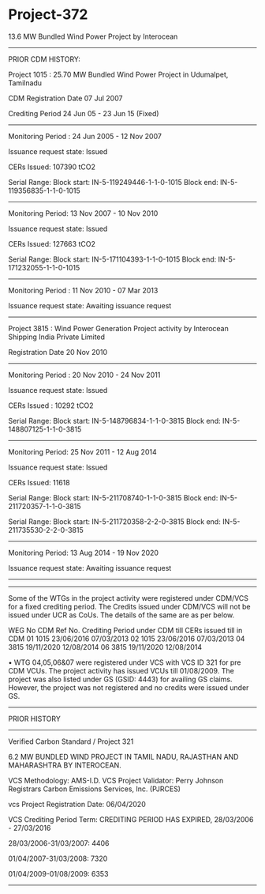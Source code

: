 # Project-372
13.6 MW Bundled Wind Power Project by Interocean
________________________
PRIOR CDM HISTORY:

Project 1015 : 25.70 MW Bundled Wind Power Project in Udumalpet, Tamilnadu

CDM Registration Date	07 Jul 2007

Crediting Period	24 Jun 05 - 23 Jun 15 (Fixed)

______________
Monitoring Period : 24 Jun 2005 - 12 Nov 2007

Issuance request state: Issued

CERs Issued: 107390 tCO2

Serial Range: Block start: IN-5-119249446-1-1-0-1015      Block end: IN-5-119356835-1-1-0-1015
______________________

Monitoring Period: 13 Nov 2007 - 10 Nov 2010

Issuance request state: Issued

CERs Issued: 127663 tCO2

Serial Range: Block start: IN-5-171104393-1-1-0-1015      Block end: IN-5-171232055-1-1-0-1015
______________
Monitoring Period : 11 Nov 2010 - 07 Mar 2013

Issuance request state: Awaiting issuance request

_______________________
Project 3815 : Wind Power Generation Project activity by Interocean Shipping India Private Limited

Registration Date	20 Nov 2010
_____________________________
Monitoring Period : 20 Nov 2010 - 24 Nov 2011

Issuance request state: Issued

CERs Issued : 10292 tCO2

Serial Range: Block start: IN-5-148796834-1-1-0-3815      Block end: IN-5-148807125-1-1-0-3815
________________________________


Monitoring Period: 25 Nov 2011 - 12 Aug 2014 

Issuance request state: Issued

CERs Issued: 11618

Serial Range: Block start: IN-5-211708740-1-1-0-3815      Block end: IN-5-211720357-1-1-0-3815

Serial Range: Block start: IN-5-211720358-2-2-0-3815      Block end: IN-5-211735530-2-2-0-3815
_____________________________

Monitoring Period: 13 Aug 2014 - 19 Nov 2020 

Issuance request state: Awaiting issuance request

______________________

____________________

Some of the WTGs in the project activity were registered under CDM/VCS for a fixed crediting
period. The Credits issued under CDM/VCS will not be issued under UCR as CoUs. The details of
the same are as per below.

WEG No CDM Ref No. Crediting Period under CDM
till
CERs issued till in CDM
01 1015 23/06/2016 07/03/2013
02 1015 23/06/2016 07/03/2013
04 3815 19/11/2020 12/08/2014
06 3815 19/11/2020 12/08/2014

• WTG 04,05,06&07 were registered under VCS with VCS ID 321 for pre CDM VCUs. The
project activity has issued VCUs till 01/08/2009. The project was also listed under GS (GSID:
4443) for availing GS claims. However, the project was not registered and no credits were
issued under GS. 
_________
PRIOR HISTORY
____________
Verified Carbon Standard / Project 321

6.2 MW BUNDLED WIND PROJECT IN TAMIL NADU, RAJASTHAN AND MAHARASHTRA BY INTEROCEAN.

VCS Methodology: AMS-I.D.
VCS Project Validator: Perry Johnson Registrars Carbon Emissions Services, Inc. (PJRCES)

vcs Project Registration Date: 06/04/2020

VCS Crediting Period Term: CREDITING PERIOD HAS EXPIRED, 28/03/2006 - 27/03/2016

28/03/2006-31/03/2007: 4406

01/04/2007-31/03/2008: 7320

01/04/2009-01/08/2009: 6353
_________________________
